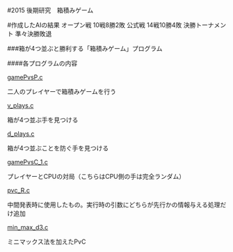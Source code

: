 #2015 後期研究　箱積みゲーム

#作成したAIの結果
オープン戦
10戦8勝2敗
公式戦
14戦10勝4敗
決勝トーナメント
準々決勝敗退

###箱が4つ並ぶと勝利する「箱積みゲーム」プログラム
 

####各プログラムの内容

[gamePvsP.c](https://github.com/OgamiP/2015/blob/master/gamePvsP.c)

二人のプレイヤーで箱積みゲームを行う

[v_plays.c](https://github.com/OgamiP/2015/blob/master/v_plays.c)

箱が4つ並ぶ手を見つける

[d_plays.c](https://github.com/OgamiP/2015/blob/master/d_plays.c)

箱が4つ並ぶことを防ぐ手を見つける

[gamePvsC_1.c](https://github.com/OgamiP/2015/blob/master/gamePvsC_1.c)

プレイヤーとCPUの対局（こちらはCPU側の手は完全ランダム）

[pvc_R.c](https://github.com/OgamiP/2015/blob/master/pvc_R.c)

中間発表時に使用したもの。実行時の引数にどちらが先行かの情報与える処理だけ追加

[min_max_d3.c](https://github.com/OgamiP/2015/blob/master/min_max_d3.c)

ミニマックス法を加えたPvC



